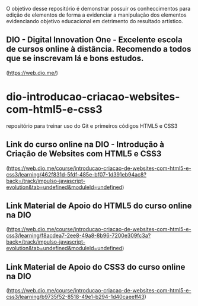O objetivo desse repositório é demonstrar possuir os conheccimentos para edição de elementos de forma a evidenciar a manipulação dos elementos evidenciando objetivo educacional em detrimento do resultado artístico.


## DIO - Digital Innovation One - Excelente escola de cursos online à distância. Recomendo a todos que se inscrevam lá e bons estudos.
(https://web.dio.me/)



# dio-introducao-criacao-websites-com-html5-e-css3
repositório para treinar uso do Git e primeiros códigos HTML5 e CSS3


## Link do curso online na DIO - Introdução à Criação de Websites com HTML5 e CSS3
(https://web.dio.me/course/introducao-criacao-de-websites-com-html5-e-css3/learning/462f831d-5fdf-485e-bf07-1d391eb94ac8?back=/track/impulso-javascript-evolution&tab=undefined&moduleId=undefined)




## Link Material de Apoio do HTML5 do curso online na DIO
(https://web.dio.me/course/introducao-criacao-de-websites-com-html5-e-css3/learning/f8acdea7-2ee8-49a8-8b96-7200e309fc3a?back=/track/impulso-javascript-evolution&tab=undefined&moduleId=undefined)


## Link Material de Apoio do CSS3 do curso online na DIO
(https://web.dio.me/course/introducao-criacao-de-websites-com-html5-e-css3/learning/b9735f52-8518-49e1-b294-1d40caeeff43)


